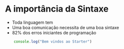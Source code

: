 # A importância da Sintaxe

* Toda linguagem tem
* Uma boa comunicação necessita de uma boa sintaxe
* 82% dos erros iniciantes de programação

```js
    console.log("Bem vindos ao Starter")
```